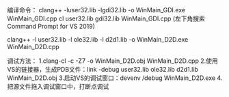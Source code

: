 编译命令：
clang++ -luser32.lib -lgdi32.lib -o WinMain_GDI.exe WinMain_GDI.cpp
cl user32.lib gdi32.lib WinMain_GDI.cpp (左下角搜索Command Prompt for VS 2019)

clang++ -l user32.lib -l ole32.lib -l d2d1.lib -o WinMain_D2D.exe WinMain_D2D.cpp

调试方法：
1.clang-cl -c -Z7 -o WinMain_D2D.obj WinMain_D2D.cpp
2.使用VS的链接器，生成PDB文件：link -debug user32.lib ole32.lib d2d1.lib WinMain_D2D.obj
3.启动VS的调试窗口：devenv /debug WinMain_D2D.exe
4.把源文件拖入调试窗口中，打断点调试
